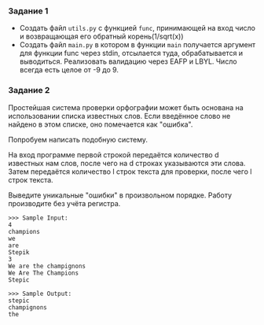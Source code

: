 ### Задание 1
- Создать файл `utils.py` с функцией `func`, принимающей на вход число и возвращающая 
его обратный корень(1/sqrt(x))
- Создать файл `main.py` в котором в функции `main` получается аргумент для функции 
func через stdin, отсылается туда, обрабатывается и выводиться. Реализовать валидацию через EAFP и LBYL. Число всегда есть целое от -9 до 9.
 
### Задание 2  
Простейшая система проверки орфографии может быть основана на использовании списка известных слов.
Если введённое слово не найдено в этом списке, оно помечается как "ошибка".

Попробуем написать подобную систему.

На вход программе первой строкой передаётся количество d известных нам слов, после чего на d строках указываются эти слова. Затем передаётся количество l строк текста для проверки, после чего l строк текста.

Выведите уникальные "ошибки" в произвольном порядке. Работу производите без учёта регистра.


```
>>> Sample Input:
4
champions
we
are
Stepik
3
We are the champignons
We Are The Champions
Stepic

>>> Sample Output:
stepic
champignons
the
```
